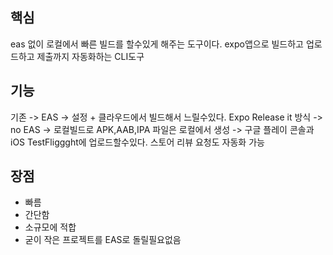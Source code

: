 
## 핵심
eas 없이 로컬에서 빠른 빌드를 할수있게 해주는 도구이다. expo앱으로 빌드하고 업로드하고 제출까지 자동화하는 CLI도구

## 기능
기존 -> EAS -> 설정 + 클라우드에서 빌드해서 느릴수있다.
Expo Release it 방식 -> no EAS -> 로컬빌드로 APK,AAB,IPA 파일은 로컬에서 생성 -> 구글 플레이 콘솔과 iOS TestFliggght에 업로드할수있다. 스토어 리뷰 요청도 자동화 가능

## 장점
- 빠름
- 간단함
- 소규모에 적합
- 굳이 작은 프로젝트를 EAS로 돌릴필요없음
